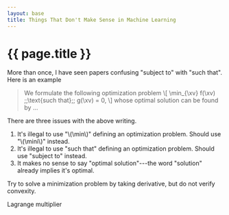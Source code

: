 ```yaml
---
layout: base
title: Things That Don't Make Sense in Machine Learning
---
```

# {{ page.title }}

More than once, I have seen papers confusing "subject to" with "such that".
Here is an example
> We formulate the following optimization problem
\\[
    \min_{\xv} f(\xv) \;\;\text{such that}\;\; g(\xv) = 0,
\\]
whose optimal solution can be found by ...

There are three issues with the above writing.
1. It's illegal to use "\\(\min\\)" defining an optimization problem.
Should use "\\(\mini\\)" instead.
2. It's illegal to use "such that" defining an optimization problem.
Should use "subject to" instead.
3. It makes no sense to say "optimal solution"---the word "solution" already implies it's optimal.

Try to solve a minimization problem by taking derivative, but do not verify convexity.

Lagrange multiplier
